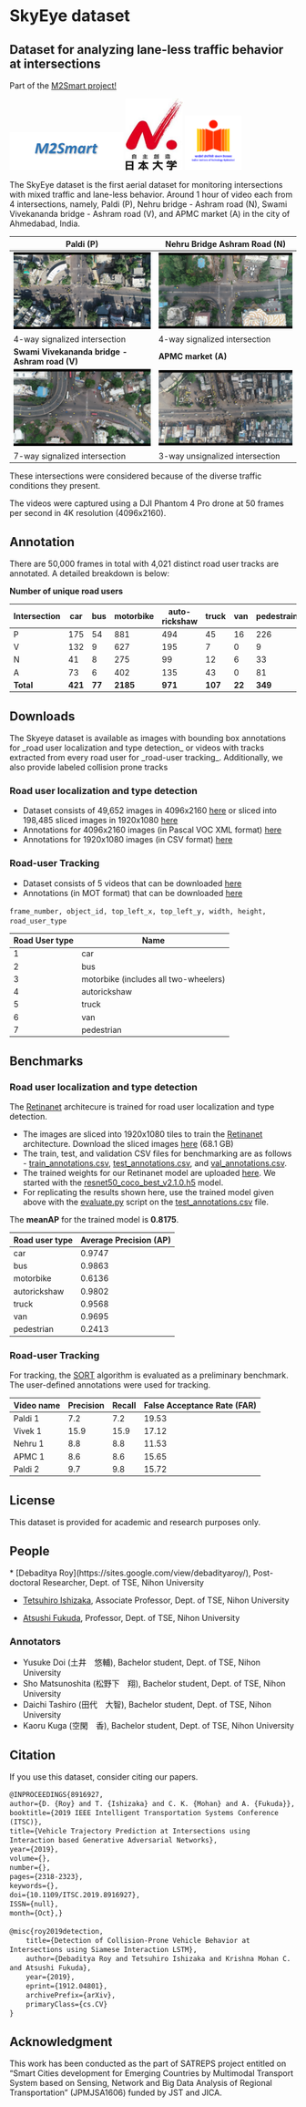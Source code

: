 # SkyEye dataset
<h2>Dataset for analyzing lane-less traffic behavior at intersections </h2>

Part of the [M2Smart project!](http://m2smart.org/en/)  

<img src="images/m2smart.png" width="200"> <img src="images/nihon.jpg" width="100"> <img src="images/iith.png" width="100">



The SkyEye dataset is the first aerial dataset for monitoring intersections with mixed traffic and lane-less behavior. Around 1 hour of video each from 4 intersections, namely, Paldi (P), Nehru bridge - Ashram road (N), Swami Vivekananda bridge - Ashram road (V), and APMC market (A) in the city of Ahmedabad, India.

**Paldi (P)**         | **Nehru Bridge Ashram Road (N)** 
----------------|--------------
![](images/paldi.png) |![](images/nehru.png)
4-way signalized intersection | 4-way signalized intersection
**Swami Vivekananda bridge - Ashram road (V)** | **APMC market (A)**
![](images/vivek.png) |![](images/apmc.png)
7-way signalized intersection | 3-way unsignalized intersection

These intersections were considered because of the diverse traffic conditions they present. 

The videos were captured using a DJI Phantom 4 Pro drone at 50 frames per second in 4K resolution (4096x2160). 

<h2> Annotation </h2>
There are 50,000 frames in total with 4,021 distinct road user tracks are annotated. A detailed breakdown is below:

**Number of unique road users**

Intersection | car | bus | motorbike | auto-rickshaw | truck | van | pedestrains
-|-|-|-|-|-|-|-
P | 175 | 54 | 881 | 494 | 45 | 16 | 226
V | 132 | 9 | 627 | 195 | 7 | 0 | 9 | 9
N | 41 | 8 | 275 | 99 | 12 | 6 | 33
A | 73 | 6 | 402 | 135 | 43 | 0 | 81
**Total** | **421** | **77** | **2185** | **971** | **107** | **22** | **349**

<h2> Downloads </h2>
The Skyeye dataset is available as images with bounding box annotations for _road user localization and type detection_ or videos with tracks extracted from every road user for _road-user tracking_. Additionally, we also provide labeled collision prone tracks 

<h3> Road user localization and type detection </h3>

* Dataset consists of 49,652 images in 4096x2160 [here](https://drive.google.com/open?id=1vUUdkhC06woQlPJOZ6ZFuHEAESqY8pw-) or sliced into 198,485 sliced images in 1920x1080 [here](https://drive.google.com/open?id=10Rfc4dhvhE4FmhlAUnCjw2iYeKc2_X0P)
* Annotations for 4096x2160 images (in Pascal VOC XML format) [here](https://drive.google.com/open?id=1tKs07Y8VhwCu8be6h27armLx7DS7bTSQ)
* Annotations for 1920x1080 images (in CSV format) [here](https://drive.google.com/open?id=1xa7nciSnLeaRhgkYiKEvGAogz9uf-OdE)

<h3> Road-user Tracking </h3>

* Dataset consists of 5 videos that can be downloaded [here](https://drive.google.com/open?id=1Zp9OzxjP8A1kqBrd7Rg20hSQXIhqDIY9)
* Annotations (in MOT format) that can be downloaded [here](https://drive.google.com/open?id=1yaYycJ-Llbr4fouGSeeRQCkRWP36GhNa) 

`frame_number, object_id, top_left_x, top_left_y, width, height, road_user_type`


Road User type | Name
-|-
1 | car
2 | bus  
3 | motorbike (includes all two-wheelers)
4 | autorickshaw
5 | truck
6 | van
7 | pedestrian 


<h2> Benchmarks</h2>

<h3>Road user localization and type detection</h3>

The [Retinanet](https://github.com/fizyr/keras-retinanet) architecure is trained for road user localization and type detection.

* The images are sliced into 1920x1080 tiles to train the [Retinanet](https://github.com/fizyr/keras-retinanet) architecture.
Download the sliced images [here](https://drive.google.com/open?id=10Rfc4dhvhE4FmhlAUnCjw2iYeKc2_X0P) (68.1 GB)
* The train, test, and validation CSV files for benchmarking are as follows - [train_annotations.csv](https://drive.google.com/open?id=12iUHwsYkD0ofDuPQo3KnxLwU0U3rHeRm), [test_annotations.csv](https://drive.google.com/open?id=1tAkr0az_eQynqm93I33dNeUP_NrMQ3Li), and [val_annotations.csv](https://drive.google.com/open?id=1JveeN-uPyT0x4DYw4VJygAOpzjAdWuW-).
* The trained weights for our Retinanet model are uploaded [here](https://drive.google.com/open?id=1aAyFLH8pN8_JjBImxI9B4ac0nOBJP2lM). We started with the [resnet50_coco_best_v2.1.0.h5](https://github.com/fizyr/keras-retinanet/releases/download/0.5.1/resnet50_coco_best_v2.1.0.h5) model.
* For replicating the results shown here, use the trained model given above with the [evaluate.py](https://github.com/fizyr/keras-retinanet/blob/master/keras_retinanet/bin/evaluate.py) script on the [test_annotations.csv](https://drive.google.com/open?id=1tAkr0az_eQynqm93I33dNeUP_NrMQ3Li) file.

The **meanAP**  for the trained model is **0.8175**.

Road user type | Average Precision (AP)
-|-
car | 0.9747
bus | 0.9863
motorbike | 0.6136
autorickshaw | 0.9802
truck | 0.9568
van | 0.9695
pedestrian | 0.2413


<h3> Road-user Tracking </h3>

For tracking, the [SORT](https://github.com/abewley/sort) algorithm is evaluated as a preliminary benchmark. The user-defined annotations were used for tracking.

Video name | Precision | Recall| False Acceptance Rate (FAR)
-|-|-|-
Paldi 1 | 7.2 | 7.2 | 19.53
Vivek 1 | 15.9 | 15.9 | 17.12
Nehru 1 | 8.8 | 8.8 | 11.53
APMC 1 | 8.6 | 8.6 | 15.65
Paldi 2| 9.7 | 9.8 | 15.72

<h2> License </h2>

This dataset is provided for academic and research purposes only.

<h2> People </h2>
* [Debaditya Roy](https://sites.google.com/view/debadityaroy/), Post-doctoral Researcher, Dept. of TSE, Nihon University

* [Tetsuhiro Ishizaka](https://www.researchgate.net/profile/Tetsuhiro_Ishizaka), Associate Professor, Dept. of TSE, Nihon University

* [Atsushi Fukuda](https://www.researchgate.net/profile/Atsushi_Fukuda2), Professor, Dept. of TSE, Nihon University

<h3> Annotators </h3>

* Yusuke Doi (土井　悠輔), Bachelor student, Dept. of TSE, Nihon University
* Sho Matsunoshita (松野下　翔), Bachelor student, Dept. of TSE, Nihon University
* Daichi Tashiro (田代　大智), Bachelor student, Dept. of TSE, Nihon University
* Kaoru Kuga (空閑　香), Bachelor student, Dept. of TSE, Nihon University


<h2> Citation</h2>

If you use this dataset, consider citing our papers.

```
@INPROCEEDINGS{8916927, 
author={D. {Roy} and T. {Ishizaka} and C. K. {Mohan} and A. {Fukuda}}, 
booktitle={2019 IEEE Intelligent Transportation Systems Conference (ITSC)}, 
title={Vehicle Trajectory Prediction at Intersections using Interaction based Generative Adversarial Networks}, 
year={2019}, 
volume={}, 
number={}, 
pages={2318-2323}, 
keywords={}, 
doi={10.1109/ITSC.2019.8916927}, 
ISSN={null}, 
month={Oct},}

@misc{roy2019detection,
    title={Detection of Collision-Prone Vehicle Behavior at Intersections using Siamese Interaction LSTM},
    author={Debaditya Roy and Tetsuhiro Ishizaka and Krishna Mohan C. and Atsushi Fukuda},
    year={2019},
    eprint={1912.04801},
    archivePrefix={arXiv},
    primaryClass={cs.CV}
}
```


<h2> Acknowledgment </h2>
This work has been conducted as the part of SATREPS project entitled on “Smart Cities development for Emerging Countries by Multimodal Transport System based on Sensing, Network and Big Data Analysis of Regional Transportation” (JPMJSA1606) funded by JST and JICA. 
